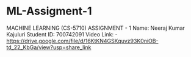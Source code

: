 # ML-Assigment-1
MACHINE LEARNING (CS-5710) ASSIGNMENT - 1
Name: Neeraj Kumar Kajuluri
Student ID: 700742091
Video Link: - https://drive.google.com/file/d/16KtKN4GSKquvz93K0niOB-td_22_KbGa/view?usp=share_link
